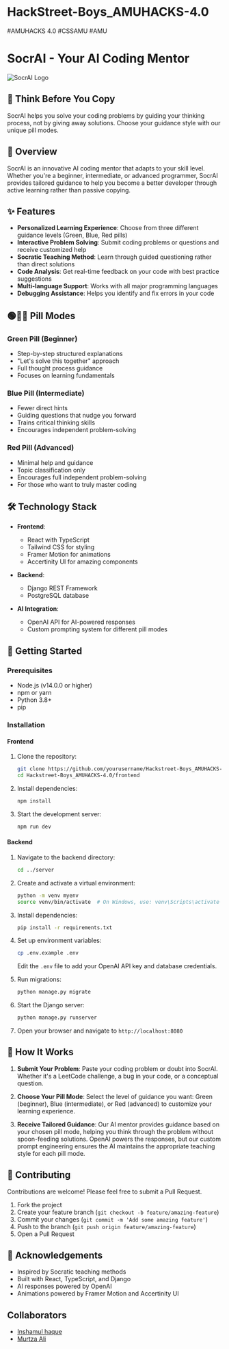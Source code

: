 # HackStreet-Boys_AMUHACKS-4.0
#AMUHACKS 4.0 
#CSSAMU 
#AMU

# SocrAI - Your AI Coding Mentor

![SocrAI Logo](https://socrAI.ai/logo.png)

## 🧠 Think Before You Copy

SocrAI helps you solve your coding problems by guiding your thinking process, not by giving away solutions. Choose your guidance style with our unique pill modes.

## 🚀 Overview

SocrAI is an innovative AI coding mentor that adapts to your skill level. Whether you're a beginner, intermediate, or advanced programmer, SocrAI provides tailored guidance to help you become a better developer through active learning rather than passive copying.

## ✨ Features

- **Personalized Learning Experience**: Choose from three different guidance levels (Green, Blue, Red pills)
- **Interactive Problem Solving**: Submit coding problems or questions and receive customized help
- **Socratic Teaching Method**: Learn through guided questioning rather than direct solutions
- **Code Analysis**: Get real-time feedback on your code with best practice suggestions
- **Multi-language Support**: Works with all major programming languages
- **Debugging Assistance**: Helps you identify and fix errors in your code

## 🟢🔵🔴 Pill Modes

### Green Pill (Beginner)
- Step-by-step structured explanations
- "Let's solve this together" approach
- Full thought process guidance
- Focuses on learning fundamentals

### Blue Pill (Intermediate)
- Fewer direct hints
- Guiding questions that nudge you forward
- Trains critical thinking skills
- Encourages independent problem-solving

### Red Pill (Advanced)
- Minimal help and guidance
- Topic classification only
- Encourages full independent problem-solving
- For those who want to truly master coding

## 🛠️ Technology Stack

- **Frontend**: 
  - React with TypeScript
  - Tailwind CSS for styling
  - Framer Motion for animations
  - Accertinity UI for amazing components

- **Backend**:
  - Django REST Framework
  - PostgreSQL database
  
- **AI Integration**:
  - OpenAI API for AI-powered responses
  - Custom prompting system for different pill modes

## 🚀 Getting Started

### Prerequisites

- Node.js (v14.0.0 or higher)
- npm or yarn
- Python 3.8+
- pip

### Installation

#### Frontend
1. Clone the repository:
   ```bash
   git clone https://github.com/yourusername/Hackstreet-Boys_AMUHACKS-4.0
   cd Hackstreet-Boys_AMUHACKS-4.0/frontend
   ```

2. Install dependencies:
   ```bash
   npm install
   ```

3. Start the development server:
   ```bash
   npm run dev
   ```

#### Backend
1. Navigate to the backend directory:
   ```bash
   cd ../server
   ```

2. Create and activate a virtual environment:
   ```bash
   python -m venv myenv
   source venv/bin/activate  # On Windows, use: venv\Scripts\activate
   ```

3. Install dependencies:
   ```bash
   pip install -r requirements.txt
   ```

4. Set up environment variables:
   ```bash
   cp .env.example .env
   ```
   Edit the `.env` file to add your OpenAI API key and database credentials.

5. Run migrations:
   ```bash
   python manage.py migrate
   ```

6. Start the Django server:
   ```bash
   python manage.py runserver
   ```

7. Open your browser and navigate to `http://localhost:8080`

## 📝 How It Works

1. **Submit Your Problem**: Paste your coding problem or doubt into SocrAI. Whether it's a LeetCode challenge, a bug in your code, or a conceptual question.

2. **Choose Your Pill Mode**: Select the level of guidance you want: Green (beginner), Blue (intermediate), or Red (advanced) to customize your learning experience.

3. **Receive Tailored Guidance**: Our AI mentor provides guidance based on your chosen pill mode, helping you think through the problem without spoon-feeding solutions. OpenAI powers the responses, but our custom prompt engineering ensures the AI maintains the appropriate teaching style for each pill mode.

## 🤝 Contributing

Contributions are welcome! Please feel free to submit a Pull Request.

1. Fork the project
2. Create your feature branch (`git checkout -b feature/amazing-feature`)
3. Commit your changes (`git commit -m 'Add some amazing feature'`)
4. Push to the branch (`git push origin feature/amazing-feature`)
5. Open a Pull Request


## 🙏 Acknowledgements

- Inspired by Socratic teaching methods
- Built with React, TypeScript, and Django
- AI responses powered by OpenAI
- Animations powered by Framer Motion and Accertinity UI


## Collaborators

- [Inshamul haque](https://github.com/Inshamhaque)
- [Murtza Ali](https://github.com/alimurtzaa)
